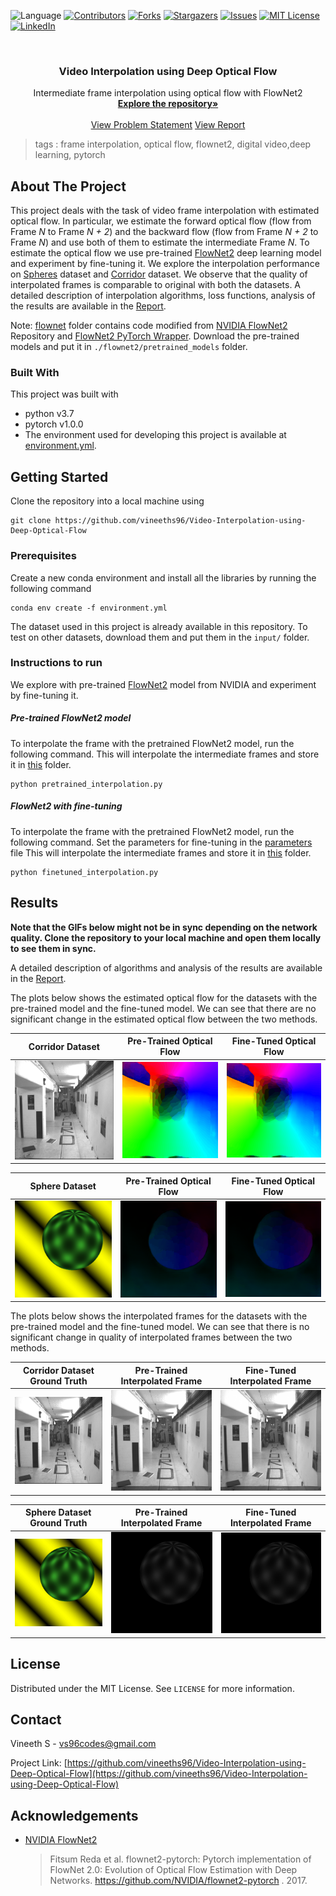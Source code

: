  ![Language](https://img.shields.io/badge/language-python--3.7-blue) [![Contributors][contributors-shield]][contributors-url] [![Forks][forks-shield]][forks-url] [![Stargazers][stars-shield]][stars-url] [![Issues][issues-shield]][issues-url] [![MIT License][license-shield]][license-url] [![LinkedIn][linkedin-shield]][linkedin-url]

<!-- PROJECT LOGO -->
<br />

<p align="center">
  <h3 align="center">Video Interpolation using Deep Optical Flow</h3>
  <p align="center">
    Intermediate frame interpolation using optical flow with FlowNet2
    <br />
    <a href=https://github.com/vineeths96/Video-Interpolation-using-Deep-Optical-Flow><strong>Explore the repository»</strong></a>
    <br />
    <br />
    <a href=https://github.com/vineeths96/Video-Interpolation-using-Deep-Optical-Flow/blob/master/Problem_Statement.pdf>View Problem Statement</a>
    <a href=https://github.com/vineeths96/Video-Interpolation-using-Deep-Optical-Flow/blob/master/results/report.pdf>View Report</a>
  </p>

</p>

> tags : frame interpolation, optical flow, flownet2, digital video,deep learning, pytorch



<!-- ABOUT THE PROJECT -->

## About The Project

This project deals with the task of video frame interpolation with estimated optical flow. In particular, we estimate the forward optical flow (flow from Frame *N* to Frame *N + 2*) and the backward
flow (flow from Frame *N + 2* to Frame *N*) and use both of them to estimate the intermediate Frame *N*. To estimate the optical flow we use pre-trained [FlowNet2](https://github.com/NVIDIA/flownet2-pytorch) deep learning model and experiment by fine-tuning it. We explore the interpolation performance on [Spheres](./input/sphere) dataset and [Corridor](./input/corridor) dataset.  We observe that the quality of interpolated frames is comparable to original with both the datasets. A detailed description of interpolation algorithms, loss functions, analysis of the results are available in the [Report](./results/report.pdf).

Note: [flownet](./flownet2) folder contains code modified from [NVIDIA FlowNet2](https://github.com/NVIDIA/flownet2-pytorch) Repository and [FlowNet2 PyTorch Wrapper](https://github.com/ErenBalatkan/FlowNet2-PyTorch-EasyToUse-Wrapper). Download the pre-trained models and put it in `./flownet2/pretrained_models` folder.

### Built With
This project was built with 

* python v3.7
* pytorch v1.0.0
* The environment used for developing this project is available at [environment.yml](environment.yml).



<!-- GETTING STARTED -->

## Getting Started

Clone the repository into a local machine using

```shell
git clone https://github.com/vineeths96/Video-Interpolation-using-Deep-Optical-Flow
```

### Prerequisites

Create a new conda environment and install all the libraries by running the following command

```shell
conda env create -f environment.yml
```

The dataset used in this project is already available in this repository. To test on other datasets, download them and put them in the `input/` folder.

### Instructions to run

We explore with pre-trained [FlowNet2](https://github.com/NVIDIA/flownet2-pytorch) model from NVIDIA and experiment by fine-tuning it. 

##### Pre-trained FlowNet2 model

To interpolate the frame with the pretrained FlowNet2 model, run the following command. This will interpolate the intermediate frames and store it in [this](./results/pretrained/interpolated_frames) folder.

```shell
python pretrained_interpolation.py
```

##### FlowNet2 with fine-tuning

To interpolate the frame with the pretrained FlowNet2 model, run the following command. Set the parameters for fine-tuning in the [parameters](./finetuned/parameters.py) file This will interpolate the intermediate frames and store it in [this](./results/finetuned/interpolated_frames) folder.

```shell
python finetuned_interpolation.py
```



<!-- RESULTS -->

## Results

**Note that the GIFs below might not be in sync depending on the network quality. Clone the repository to your local machine and open them locally to see them in sync.**



A detailed description of algorithms and analysis of the results are available in the [Report](./results/report.pdf).

The plots below shows the estimated optical flow for the datasets with the pre-trained model and the fine-tuned model. We can see that there are no significant change in the estimated optical flow between the two methods.

|             Corridor Dataset             |               Pre-Trained Optical Flow                |               Fine-Tuned Optical Flow                |
| :--------------------------------------: | :---------------------------------------------------: | :--------------------------------------------------: |
| ![Corridor](./results/docs/corridor.gif) | ![CorridorPT](./results/docs/corridor_pretrained.gif) | ![CorridorFT](./results/docs/corridor_finetuned.gif) |

|            Sphere Dataset            |             Pre-Trained Optical Flow              |             Fine-Tuned Optical Flow              |
| :----------------------------------: | :-----------------------------------------------: | :----------------------------------------------: |
| ![Sphere](./results/docs/sphere.gif) | ![SpherePT](./results/docs/sphere_pretrained.gif) | ![SphereFT](./results/docs/sphere_finetuned.gif) |



The plots below shows the interpolated frames for the datasets with the pre-trained model and the fine-tuned model. We can see that there is no significant change in quality of interpolated frames between the two methods.

|             Corridor Dataset Ground Truth             |                Pre-Trained Interpolated Frame                |                Fine-Tuned Interpolated Frame                 |
| :---------------------------------------------------: | :----------------------------------------------------------: | :----------------------------------------------------------: |
| ![Corridor](./results/docs/corridor_intermediate.gif) | ![CorridorPT](./results/docs/corridor_pretrained_interpolated.gif) | ![CorridorFT](./results/docs/corridor_finetuned_interpolated.gif) |

|            Sphere Dataset Ground Truth            |                Pre-Trained Interpolated Frame                |                Fine-Tuned Interpolated Frame                 |
| :-----------------------------------------------: | :----------------------------------------------------------: | :----------------------------------------------------------: |
| ![Sphere](./results/docs/sphere_intermediate.gif) | ![SpherePT](./results/docs/sphere_pretrained_interpolated.gif) | ![SphereFT](./results/docs/sphere_finetuned_interpolated.gif) |



<!-- LICENSE -->

## License

Distributed under the MIT License. See `LICENSE` for more information.



<!-- CONTACT -->
## Contact

Vineeth S - vs96codes@gmail.com

Project Link: [https://github.com/vineeths96/Video-Interpolation-using-Deep-Optical-Flow](https://github.com/vineeths96/Video-Interpolation-using-Deep-Optical-Flow)



<!-- ACKNOWLEDGEMENTS -->
## Acknowledgements

* [NVIDIA FlowNet2](https://github.com/NVIDIA/flownet2-pytorch)

  > Fitsum Reda et al. flownet2-pytorch: Pytorch implementation of FlowNet 2.0: Evolution of Optical Flow Estimation
  > with Deep Networks. https://github.com/NVIDIA/flownet2-pytorch . 2017.



<!-- MARKDOWN LINKS & IMAGES -->
<!-- https://www.markdownguide.org/basic-syntax/#reference-style-links -->

[contributors-shield]: https://img.shields.io/github/contributors/vineeths96/Video-Interpolation-using-Deep-Optical-Flow.svg?style=flat-square
[contributors-url]: https://github.com/vineeths96/Video-Interpolation-using-Deep-Optical-Flow/graphs/contributors
[forks-shield]: https://img.shields.io/github/forks/vineeths96/Video-Interpolation-using-Deep-Optical-Flow.svg?style=flat-square
[forks-url]: https://github.com/vineeths96/Video-Interpolation-using-Deep-Optical-Flow/network/members
[stars-shield]: https://img.shields.io/github/stars/vineeths96/Video-Interpolation-using-Deep-Optical-Flow.svg?style=flat-square
[stars-url]: https://github.com/vineeths96/Video-Interpolation-using-Deep-Optical-Flow/stargazers
[issues-shield]: https://img.shields.io/github/issues/vineeths96/Video-Interpolation-using-Deep-Optical-Flow.svg?style=flat-square
[issues-url]: https://github.com/vineeths96/Video-Interpolation-using-Deep-Optical-Flow/issues
[license-shield]: https://img.shields.io/badge/License-MIT-yellow.svg
[license-url]: https://github.com/vineeths96/Video-Interpolation-using-Deep-Optical-Flow/blob/master/LICENSE
[linkedin-shield]: https://img.shields.io/badge/-LinkedIn-black.svg?style=flat-square&logo=linkedin&colorB=555
[linkedin-url]: https://linkedin.com/in/vineeths

